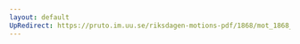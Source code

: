 ```yaml
---
layout: default
UpRedirect: https://pruto.im.uu.se/riksdagen-motions-pdf/1868/mot_1868__ak__69/mot_1868__ak__69-016.pdf
---
```

